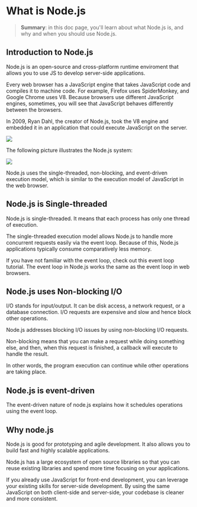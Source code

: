 # What is Node.js

> __Summary__: in this doc page, you'll learn about what Node.js is, and why and when you should use Node.js.

## Introduction to Node.js

Node.js is an open-source and cross-platform runtime enviroment that allows you to use JS to develop server-side applications.

Every web browser has a JavaScript engine that takes JavaScript code and compiles it to machine code. For example, Firefox uses SpiderMonkey, and Google Chrome uses V8. Because browsers use different JavaScript engines, sometimes, you will see that JavaScript behaves differently between the browsers.

In 2009, Ryan Dahl, the creator of Node.js, took the V8 engine and embedded it in an application that could execute JavaScript on the server.

<img src="https://www.javascripttutorial.net/wp-content/uploads/2020/06/nodejs-v8-engine.png">

The following picture illustrates the Node.js system:

<img src="https://www.javascripttutorial.net/wp-content/uploads/2020/06/what-is-node.js.png">

Node.js uses the single-threaded, non-blocking, and event-driven execution model, which is similar to the execution model of JavaScript in the web browser.

## Node.js is Single-threaded

Node.js is single-threaded. It means that each process has only one thread of execution.

The single-threaded execution model allows Node.js to handle more concurrent requests easily via the event loop. Because of this, Node.js applications typically consume comparatively less memory.

If you have not familiar with the event loop, check out this event loop tutorial. The event loop in Node.js works the same as the event loop in web browsers.

## Node.js uses Non-blocking I/O

I/O stands for input/output. It can be disk access, a network request, or a database connection. I/O requests are expensive and slow and hence block other operations.

Node.js addresses blocking I/O issues by using non-blocking I/O requests.

Non-blocking means that you can make a request while doing something else, and then, when this request is finished, a callback will execute to handle the result.

In other words, the program execution can continue while other operations are taking place.

## Node.js is event-driven

The event-driven nature of node.js explains how it schedules operations using the event loop.

## Why node.js

Node.js is good for prototyping and agile development. It also allows you to build fast and highly scalable applications.

Node.js has a large ecosystem of open source libraries so that you can reuse existing libraries and spend more time focusing on your applications.

If you already use JavaScript for front-end development, you can leverage your existing skills for server-side development. By using the same JavaScript on both client-side and server-side, your codebase is cleaner and more consistent.
